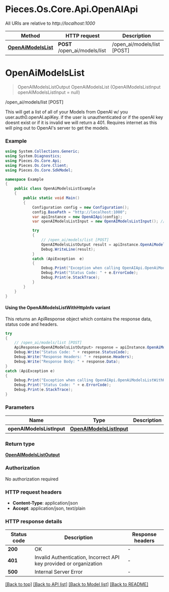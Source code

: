 # Pieces.Os.Core.Api.OpenAIApi

All URIs are relative to *http://localhost:1000*

| Method | HTTP request | Description |
|--------|--------------|-------------|
| [**OpenAiModelsList**](OpenAIApi.md#openaimodelslist) | **POST** /open_ai/models/list | /open_ai/models/list [POST] |

<a id="openaimodelslist"></a>
# **OpenAiModelsList**
> OpenAIModelsListOutput OpenAiModelsList (OpenAIModelsListInput openAIModelsListInput = null)

/open_ai/models/list [POST]

This will get a list of all of your Models from OpenAI w/ you user.auth0.openAI.apiKey.  if the user is unauthenticated or if the openAI key doesnt exist or if it is invalid we will return a 401.  Requires internet as this will ping out to OpenAI's server to get the models.

### Example
```csharp
using System.Collections.Generic;
using System.Diagnostics;
using Pieces.Os.Core.Api;
using Pieces.Os.Core.Client;
using Pieces.Os.Core.SdkModel;

namespace Example
{
    public class OpenAiModelsListExample
    {
        public static void Main()
        {
            Configuration config = new Configuration();
            config.BasePath = "http://localhost:1000";
            var apiInstance = new OpenAIApi(config);
            var openAIModelsListInput = new OpenAIModelsListInput(); // OpenAIModelsListInput |  (optional) 

            try
            {
                // /open_ai/models/list [POST]
                OpenAIModelsListOutput result = apiInstance.OpenAiModelsList(openAIModelsListInput);
                Debug.WriteLine(result);
            }
            catch (ApiException  e)
            {
                Debug.Print("Exception when calling OpenAIApi.OpenAiModelsList: " + e.Message);
                Debug.Print("Status Code: " + e.ErrorCode);
                Debug.Print(e.StackTrace);
            }
        }
    }
}
```

#### Using the OpenAiModelsListWithHttpInfo variant
This returns an ApiResponse object which contains the response data, status code and headers.

```csharp
try
{
    // /open_ai/models/list [POST]
    ApiResponse<OpenAIModelsListOutput> response = apiInstance.OpenAiModelsListWithHttpInfo(openAIModelsListInput);
    Debug.Write("Status Code: " + response.StatusCode);
    Debug.Write("Response Headers: " + response.Headers);
    Debug.Write("Response Body: " + response.Data);
}
catch (ApiException e)
{
    Debug.Print("Exception when calling OpenAIApi.OpenAiModelsListWithHttpInfo: " + e.Message);
    Debug.Print("Status Code: " + e.ErrorCode);
    Debug.Print(e.StackTrace);
}
```

### Parameters

| Name | Type | Description | Notes |
|------|------|-------------|-------|
| **openAIModelsListInput** | [**OpenAIModelsListInput**](OpenAIModelsListInput.md) |  | [optional]  |

### Return type

[**OpenAIModelsListOutput**](OpenAIModelsListOutput.md)

### Authorization

No authorization required

### HTTP request headers

 - **Content-Type**: application/json
 - **Accept**: application/json, text/plain


### HTTP response details
| Status code | Description | Response headers |
|-------------|-------------|------------------|
| **200** | OK |  -  |
| **401** | Invalid Authentication, Incorrect API key provided or organization |  -  |
| **500** | Internal Server Error |  -  |

[[Back to top]](#) [[Back to API list]](../README.md#documentation-for-api-endpoints) [[Back to Model list]](../README.md#documentation-for-models) [[Back to README]](../README.md)

